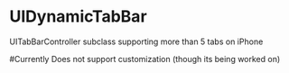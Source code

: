 UIDynamicTabBar
===============

UITabBarController subclass supporting more than 5 tabs on iPhone

#Currently Does not support customization (though its being worked on)